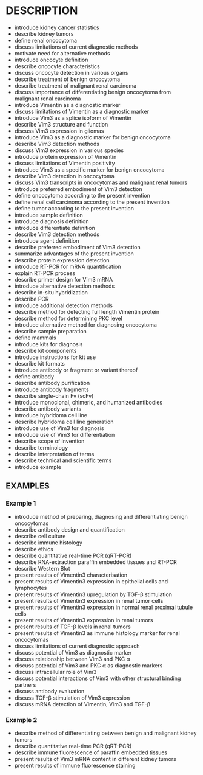 # DESCRIPTION

- introduce kidney cancer statistics
- describe kidney tumors
- define renal oncocytoma
- discuss limitations of current diagnostic methods
- motivate need for alternative methods
- introduce oncocyte definition
- describe oncocyte characteristics
- discuss oncocyte detection in various organs
- describe treatment of benign oncocytoma
- describe treatment of malignant renal carcinoma
- discuss importance of differentiating benign oncocytoma from malignant renal carcinoma
- introduce Vimentin as a diagnostic marker
- discuss limitations of Vimentin as a diagnostic marker
- introduce Vim3 as a splice isoform of Vimentin
- describe Vim3 structure and function
- discuss Vim3 expression in gliomas
- introduce Vim3 as a diagnostic marker for benign oncocytoma
- describe Vim3 detection methods
- discuss Vim3 expression in various species
- introduce protein expression of Vimentin
- discuss limitations of Vimentin positivity
- introduce Vim3 as a specific marker for benign oncocytoma
- describe Vim3 detection in oncocytoma
- discuss Vim3 transcripts in oncocytomas and malignant renal tumors
- introduce preferred embodiment of Vim3 detection
- define oncocytoma according to the present invention
- define renal cell carcinoma according to the present invention
- define tumor according to the present invention
- introduce sample definition
- introduce diagnosis definition
- introduce differentiate definition
- describe Vim3 detection methods
- introduce agent definition
- describe preferred embodiment of Vim3 detection
- summarize advantages of the present invention
- describe protein expression detection
- introduce RT-PCR for mRNA quantification
- explain RT-PCR process
- describe primer design for Vim3 mRNA
- introduce alternative detection methods
- describe in-situ hybridization
- describe PCR
- introduce additional detection methods
- describe method for detecting full length Vimentin protein
- describe method for determining PKC level
- introduce alternative method for diagnosing oncocytoma
- describe sample preparation
- define mammals
- introduce kits for diagnosis
- describe kit components
- introduce instructions for kit use
- describe kit formats
- introduce antibody or fragment or variant thereof
- define antibody
- describe antibody purification
- introduce antibody fragments
- describe single-chain Fv (scFv)
- introduce monoclonal, chimeric, and humanized antibodies
- describe antibody variants
- introduce hybridoma cell line
- describe hybridoma cell line generation
- introduce use of Vim3 for diagnosis
- introduce use of Vim3 for differentiation
- describe scope of invention
- describe terminology
- describe interpretation of terms
- describe technical and scientific terms
- introduce example

## EXAMPLES

### Example 1

- introduce method of preparing, diagnosing and differentiating benign oncocytomas
- describe antibody design and quantification
- describe cell culture
- describe immune histology
- describe ethics
- describe quantitative real-time PCR (qRT-PCR)
- describe RNA-extraction paraffin embedded tissues and RT-PCR
- describe Western Blot
- present results of Vimentin3 characterisation
- present results of Vimentin3 expression in epithelial cells and lymphocytes
- present results of Vimentin3 upregulation by TGF-β stimulation
- present results of Vimentin3 expression in renal tumor cells
- present results of Vimentin3 expression in normal renal proximal tubule cells
- present results of Vimentin3 expression in renal tumors
- present results of TGF-β levels in renal tumors
- present results of Vimentin3 as immune histology marker for renal oncocytomas
- discuss limitations of current diagnostic approach
- discuss potential of Vim3 as diagnostic marker
- discuss relationship between Vim3 and PKC α
- discuss potential of Vim3 and PKC α as diagnostic markers
- discuss intracellular role of Vim3
- discuss potential interactions of Vim3 with other structural binding partners
- discuss antibody evaluation
- discuss TGF-β stimulation of Vim3 expression
- discuss mRNA detection of Vimentin, Vim3 and TGF-β

### Example 2

- describe method of differentiating between benign and malignant kidney tumors
- describe quantitative real-time PCR (qRT-PCR)
- describe immune fluorescence of paraffin embedded tissues
- present results of Vim3 mRNA content in different kidney tumors
- present results of immune fluorescence staining

